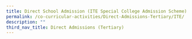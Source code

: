 ```yaml
---
title: Direct School Admission (ITE Special College Admission Scheme)
permalink: /co-curricular-activities/Direct-Admissions-Tertiary/ITE/
description: ""
third_nav_title: Direct Admissions (Tertiary)
---
```

